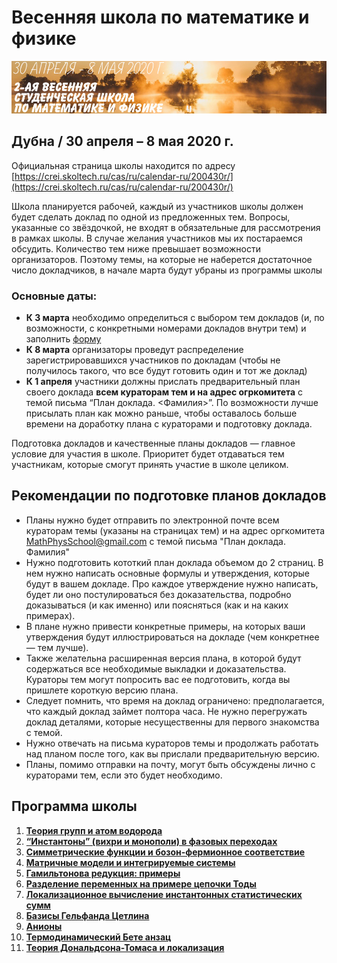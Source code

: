 # Весенняя школа по математике и физике

![Весенняя школа по математике и физике](./conf200430.jpg)

## Дубна / 30 апреля – 8 мая 2020 г.

Официальная страница школы находится по адресу [https://crei.skoltech.ru/cas/ru/calendar-ru/200430r/](https://crei.skoltech.ru/cas/ru/calendar-ru/200430r/)

Школа планируется рабочей, каждый из участников школы должен будет сделать доклад по одной из предложенных тем. Вопросы, указанные со звёздочкой, не входят в обязательные для рассмотрения в рамках школы. В случае желания участников мы их постараемся обсудить. Количество тем ниже превышает возможности организаторов. Поэтому темы, на которые не наберется достаточное число докладчиков, в начале марта будут убраны из программы школы

### Основные даты:
-  **К 3 марта** необходимо определиться с выбором тем докладов (и, по возможности, с конкретными номерами докладов внутри тем) и заполнить [форму](https://docs.google.com/forms/d/e/1FAIpQLSeW2S15pqZi3r3237gk7neTAmrCwYKqy9bFb03FNtfdSmGBmw/viewform)
-  **К 8 марта** организаторы проведут распределение зарегистрировавшихся участников по докладам (чтобы не получилось такого, что все будут готовить один и тот же доклад)
- **К 1 апреля** участники должны прислать предварительный план своего доклада **всем кураторам тем и на адрес огркомитета** с темой письма “План доклада. <Фамилия>”. По возможности лучше присылать план как можно раньше, чтобы оставалось больше времени на доработку плана с кураторами и подготовку доклада.

Подготовка докладов и качественные планы докладов — главное условие для участия в школе. Приоритет будет отдаваться тем участникам, которые смогут принять участие в школе целиком.


## Рекомендации по подготовке планов докладов

- Планы нужно будет отправить по электронной почте всем кураторам темы (указаны на страницах тем) и на адрес оргкомитета <MathPhysSchool@gmail.com> с темой письма "План доклада. Фамилия"
- Нужно подготовить кототкий план доклада объемом до 2 страниц. В нем нужно написать основные формулы и утверждения, которые будут в вашем докладе. Про каждое утверждение нужно написать, будет ли оно постулироваться без доказательства, подробно доказываться (и как именно) или поясняться (как и на каких примерах).
- В плане нужно привести конкретные примеры, на которых ваши утверждения будут иллюстрироваться на докладе (чем конкретнее — тем лучше).
- Также желательна расширенная версия плана, в которой будут содержаться все необходимые выкладки и доказательства. Кураторы тем могут попросить вас ее подготовить, когда вы пришлете короткую версию плана.
- Следует помнить, что время на доклад ограничено: предполагается, что каждый доклад займет полтора часа. Не нужно перегружать доклад деталями, которые несущественны для первого знакомства с темой.
- Нужно отвечать на письма кураторов темы и продолжать работать над планом после того, как вы прислали предварительную версию.
- Планы, помимо отправки на почту, могут быть обсуждены лично с кураторами тем, если это будет необходимо.


## Программа школы

1. [__Теория групп и атом водорода__](./hydrogen.md)
1. [__“Инстантоны” (вихри и монополи) в фазовых переходах__](./BKT.md)
1. [__Симметрические функции и бозон-фермионное соответствие__](./boson_fermion.md)
1. [__Матричные модели и интегрируемые системы__](./matrix_models.md)
1. [__Гамильтонова редукция: примеры__](./hamiltonian_reduction.md)
1. [__Разделение переменных на примере цепочки Тоды__](./sep_var.md)
1. [__Локализационное вычисление инстантонных статистических сумм__](./localization.md)
1. [__Базисы Гельфанда Цетлина__](./Gelfand_Tsetlin.md)
1. [__Анионы__](./anyons.md)
1. [__Термодинамический Бете анзац__](./tba.md)
1. [__Теория Дональдсона-Томаса и локализация__](./DT.md)
